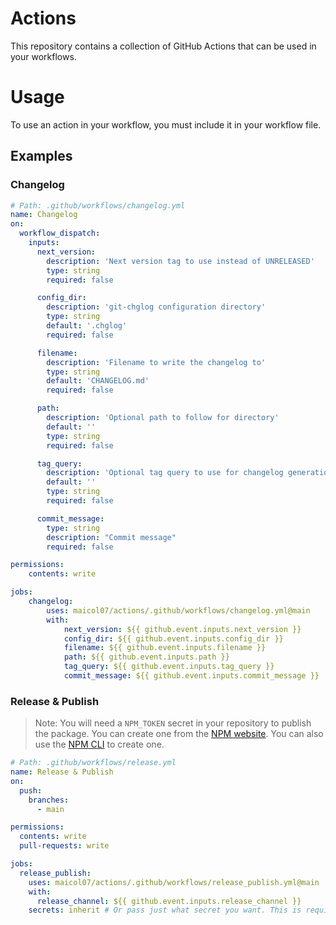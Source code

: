 # Actions

This repository contains a collection of GitHub Actions that can be used in your workflows.

# Usage
To use an action in your workflow, you must include it in your workflow file.

## Examples
### Changelog
```yaml
# Path: .github/workflows/changelog.yml
name: Changelog
on:
  workflow_dispatch:
    inputs:
      next_version:
        description: 'Next version tag to use instead of UNRELEASED'
        type: string
        required: false

      config_dir:
        description: 'git-chglog configuration directory'
        type: string
        default: '.chglog'
        required: false

      filename:
        description: 'Filename to write the changelog to'
        type: string
        default: 'CHANGELOG.md'
        required: false

      path:
        description: 'Optional path to follow for directory'
        default: ''
        type: string
        required: false

      tag_query:
        description: 'Optional tag query to use for changelog generation'
        default: ''
        type: string
        required: false

      commit_message:
        type: string
        description: "Commit message"
        required: false

permissions:
    contents: write

jobs:
    changelog:
        uses: maicol07/actions/.github/workflows/changelog.yml@main
        with:
            next_version: ${{ github.event.inputs.next_version }}
            config_dir: ${{ github.event.inputs.config_dir }}
            filename: ${{ github.event.inputs.filename }}
            path: ${{ github.event.inputs.path }}
            tag_query: ${{ github.event.inputs.tag_query }}
            commit_message: ${{ github.event.inputs.commit_message }}
```

### Release & Publish
> Note: You will need a `NPM_TOKEN` secret in your repository to publish the package. You can create one from the [NPM website](https://www.npmjs.com/settings/your-username/tokens). You can also use the [NPM CLI](https://docs.npmjs.com/creating-and-viewing-authentication-tokens) to create one.
```yaml
# Path: .github/workflows/release.yml
name: Release & Publish
on:
  push:
    branches:
      - main

permissions:
  contents: write
  pull-requests: write

jobs:
  release_publish:
    uses: maicol07/actions/.github/workflows/release_publish.yml@main
    with:
      release_channel: ${{ github.event.inputs.release_channel }}
    secrets: inherit # Or pass just what secret you want. This is required to pass the NPM_TOKEN needed to publish the package
```
